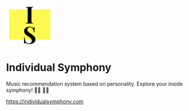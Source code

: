 ![Individual Symphony](static/images/favicon.png "Individual Symphony")
# Individual Symphony

Music recommendation system based on personality. Explore your inside symphony! 👩‍🎤 👨‍🎤

https://individualsymphony.com
